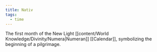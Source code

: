 ```yaml
---
title: Nativ
tags:
  - time
---
```

The first month of the New Light [[content/World Knowledge/Divinity/Numera|Numeran]] [[Calendar]], symbolizing the beginning of a pilgrimage. 
